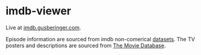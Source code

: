 # imdb-viewer

Live at [imdb.gusberinger.com](https://imdb.gusberinger.com).

Episode information are sourced from imdb non-comerical [datasets](https://help.imdb.com/article/imdb/general-information/can-i-use-imdb-data-in-my-software/G5JTRESSHJBBHTGX). The TV posters and descriptions are sourced from [The Movie Database](https://developer.themoviedb.org/docs).